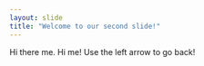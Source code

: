 ```yaml
---
layout: slide
title: "Welcome to our second slide!"
---
```

Hi there me. Hi me!
Use the left arrow to go back!

